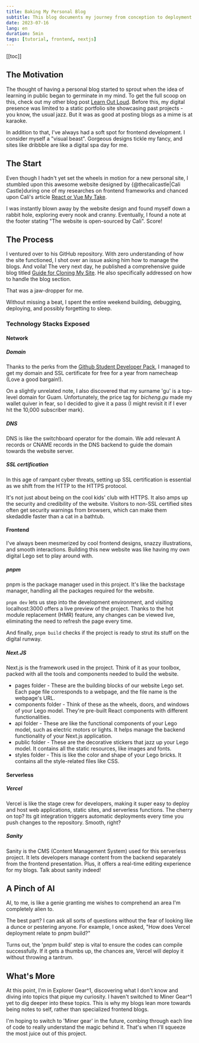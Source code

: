 ```yaml
---
title: Baking My Personal Blog
subtitle: This blog documents my journey from conception to deployment of my brand spanking new personal website. Let's extend a virtual high five to Cali Castle for open sourcing the awesome website project!
date: 2023-07-16
lang: en
duration: 5min
tags: [tutorial, frontend, nextjs]
---
```


[[toc]]

## The Motivation

The thought of having a personal blog started to sprout when the idea of learning in public began to germinate in my mind. To get the full scoop on this, check out my other blog post [Learn Out Loud](https://bicheng.me/posts/leanring-out-loud). Before this, my digital presence was limited to a static portfolio site showcasing past projects - you know, the usual jazz. But it was as good at posting blogs as a mime is at karaoke.

In addition to that, I've always had a soft spot for frontend development. I consider myself a "visual beast". Gorgeous designs tickle my fancy, and sites like dribbble are like a digital spa day for me.

## The Start

Even though I hadn't yet set the wheels in motion for a new personal site, I stumbled upon this awesome website designed by {@thecalicastle|Cali Castle}during one of my researches on frontend frameworks and chanced upon Cali's article [React or Vue My Take](https://cali.so/blog/react-or-vue-my-take-on-web-dev).

I was instantly blown away by the website design and found myself down a rabbit hole, exploring every nook and cranny. Eventually, I found a note at the footer stating "The website is open-sourced by Cali". Score!

## The Process

I ventured over to his GitHub repository. With zero understanding of how the site functioned, I shot over an issue asking him how to manage the blogs. And voila! The very next day, he published a comprehensive guide blog titled [Guide for Cloning My Site](https://cali.so/blog/guide-for-cloning-my-site). He also specifically addressed on how to handle the blog section.

That was a jaw-dropper for me.

Without missing a beat, I spent the entire weekend building, debugging, deploying, and possibly forgetting to sleep.

### Technology Stacks Exposed

#### Network

##### Domain

Thanks to the perks from the [Github Student Developer Pack](https://education.github.com/pack), I managed to get my domain and SSL certificate for free for a year from namecheap (Love a good bargain!).

On a slightly unrelated note, I also discovered that my surname 'gu' is a top-level domain for Guam. Unfortunately, the price tag for _bicheng.gu_ made my wallet quiver in fear, so I decided to give it a pass (I might revisit it if I ever hit the 10,000 subscriber mark).

##### DNS

DNS is like the switchboard operator for the domain. We add relevant A records or CNAME records in the DNS backend to guide the domain towards the website server.

##### SSL certification

In this age of rampant cyber threats, setting up SSL certification is essential as we shift from the HTTP to the HTTPS protocol.

It's not just about being on the cool kids' club with HTTPS. It also amps up the security and credibility of the website. Visitors to non-SSL certified sites often get security warnings from browsers, which can make them skedaddle faster than a cat in a bathtub.

#### Frontend

I've always been mesmerized by cool frontend designs, snazzy illustrations, and smooth interactions. Building this new website was like having my own digital Lego set to play around with.

##### pnpm

pnpm is the package manager used in this project. It's like the backstage manager, handling all the packages required for the website.

`pnpm dev` lets us step into the development environment, and visiting localhost:3000 offers a live preview of the project. Thanks to the hot module replacement (HMR) feature, any changes can be viewed live, eliminating the need to refresh the page every time.

And finally, `pnpm build` checks if the project is ready to strut its stuff on the digital runway.

##### Next.JS

Next.js is the framework used in the project. Think of it as your toolbox, packed with all the tools and components needed to build the website.

- pages folder - These are the building blocks of our website Lego set. Each page file corresponds to a webpage, and the file name is the webpage's URL.
- components folder - Think of these as the wheels, doors, and windows of your Lego model. They're pre-built React components with different functionalities.
- api folder - These are like the functional components of your Lego model, such as electric motors or lights. It helps manage the backend functionality of your Next.js application.
- public folder - These are the decorative stickers that jazz up your Lego model. It contains all the static resources, like images and fonts.
- styles folder - This is like the color and shape of your Lego bricks. It contains all the style-related files like CSS.

#### Serverless

##### Vercel

Vercel is like the stage crew for developers, making it super easy to deploy and host web applications, static sites, and serverless functions. The cherry on top? Its git integration triggers automatic deployments every time you push changes to the repository. Smooth, right?

##### Sanity

Sanity is the CMS (Content Management System) used for this serverless project. It lets developers manage content from the backend separately from the frontend presentation. Plus, it offers a real-time editing experience for my blogs. Talk about sanity indeed!

## A Pinch of AI

AI, to me, is like a genie granting me wishes to comprehend an area I'm completely alien to.

The best part? I can ask all sorts of questions without the fear of looking like a dunce or pestering anyone. For example, I once asked, "How does Vercel deployment relate to pnpm build?"

Turns out, the 'pnpm build' step is vital to ensure the codes can compile successfully. If it gets a thumbs up, the chances are, Vercel will deploy it without throwing a tantrum.

## What's More

At this point, I'm in Explorer Gear^1, discovering what I don't know and diving into topics that pique my curiosity. I haven't switched to Miner Gear^1 yet to dig deeper into these topics. This is why my blogs lean more towards being notes to self, rather than specialized frontend blogs.

I'm hoping to switch to 'Miner gear' in the future, combing through each line of code to really understand the magic behind it. That's when I'll squeeze the most juice out of this project.
